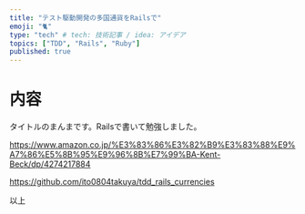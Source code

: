 ```yaml
---
title: "テスト駆動開発の多国通貨をRailsで"
emoji: "🐈"
type: "tech" # tech: 技術記事 / idea: アイデア
topics: ["TDD", "Rails", "Ruby"]
published: true
---
```


# 内容
タイトルのまんまです。Railsで書いて勉強しました。

https://www.amazon.co.jp/%E3%83%86%E3%82%B9%E3%83%88%E9%A7%86%E5%8B%95%E9%96%8B%E7%99%BA-Kent-Beck/dp/4274217884

https://github.com/ito0804takuya/tdd_rails_currencies

以上
